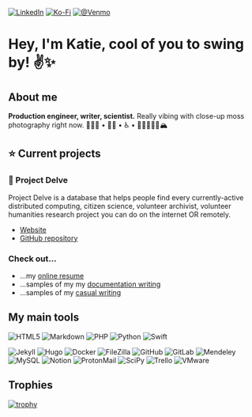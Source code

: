 [![LinkedIn](https://img.shields.io/badge/linkedin-%230077B5.svg?style=flat&logo=linkedin&logoColor=white)](https://www.linkedin.com/in/katherine-geerling-774929111/) [![Ko-Fi](https://img.shields.io/badge/Ko--fi-F16061?style=flat&logo=ko-fi&logoColor=white)](https://ko-fi.com/punnypenguins) [![@Venmo](https://img.shields.io/badge/-Venmo-3d95ce?style=flat&logo=venmo&logoColor=white)](https://@Katherine-Geerling)

# Hey, I'm Katie, cool of you to swing by! :v::sparkles:
## About me
**Production engineer, writer, scientist.** Really vibing with close-up moss photography right now.
👩🏻‍🔬 • 🏳️‍🌈 • ♿️ • 🥾✌🏻🤙🏻🏔


## ⭐ Current projects
### 🧬 Project Delve
Project Delve is a database that helps people find every currently-active distributed computing, citizen science, volunteer archivist, volunteer humanities research project you can do on the internet OR remotely.
* [Website](https://projectdelve.com/)
* [GitHub repository](https://github.com/punnypenguins/projectdelve)
### Check out...
* ...my [online resume](punnypenguins.github.io)
* ...samples of my my [documentation writing](https://github.com/punnypenguins/writing-samples/tree/main/Documentation)
* ...samples of my [casual writing](https://github.com/punnypenguins/writing-samples/tree/main/Science%20Explainers)


## My main tools
![HTML5](https://img.shields.io/badge/-HTML5-f06529?style=flat&logo=html5&logoColor=white) ![Markdown](https://img.shields.io/badge/-Markdown-333333?style=flat&logo=markdown&logoColor=white) ![PHP](https://img.shields.io/badge/-PHP-787CB5?style=flat&logo=php&logoColor=white) ![Python](https://img.shields.io/badge/-Python-FFD43B?style=flat&logo=python&logoColor=white) ![Swift](https://img.shields.io/badge/-Swift-f05138?style=flat&logo=swift&logoColor=white)

![Jekyll](https://img.shields.io/badge/-Jekyll-D00000?style=flat&logo=jekyll&logoColor=white) ![Hugo](https://img.shields.io/badge/-Hugo-F94388?style=flat&logo=hugo&logoColor=white) ![Docker](https://img.shields.io/badge/-Docker-0db7ed?style=flat&logo=docker&logoColor=white) ![FileZilla](https://img.shields.io/badge/-FileZilla-BE0000?style=flat&logo=filezilla&logoColor=white) ![GitHub](https://img.shields.io/badge/-GitHub-333333?style=flat&logo=github&logoColor=white) ![GitLab](https://img.shields.io/badge/-GitLab-fc6d26?style=flat&logo=gitlab&logoColor=white) ![Mendeley](https://img.shields.io/badge/-Mendeley-AB1C28?style=flat&logo=mendeley&logoColor=white) ![MySQL](https://img.shields.io/badge/-MySQL-00758F?style=flat&logo=mysql&logoColor=white) ![Notion](https://img.shields.io/badge/-Notion-AFCBFF?style=flat&logo=notion&logoColor=white) ![ProtonMail](https://img.shields.io/badge/-ProtonMail-8a90c7?style=flat&logo=protonmail&logoColor=white) ![SciPy](https://img.shields.io/badge/-SciPy-0254A6?style=flat&logo=scipy&logoColor=white) ![Trello](https://img.shields.io/badge/-Trello-008FE4?style=flat&logo=trello&logoColor=white) ![VMware](https://img.shields.io/badge/-VMware-53565a?style=flat&logo=vmware&logoColor=white)


## Trophies
[![trophy](https://github-profile-trophy.vercel.app/?username=punnypenguins&theme=dracula)](https://github.com/ryo-ma/github-profile-trophy)
